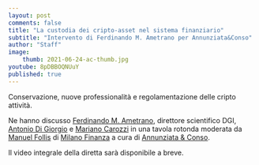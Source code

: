 ```yaml
---
layout: post
comments: false
title: "La custodia dei cripto-asset nel sistema finanziario"
subtitle: "Intervento di Ferdinando M. Ametrano per Annunziata&Conso" 
author: "Staff"
image:
    thumb: 2021-06-24-ac-thumb.jpg
youtube: 8pDBBOQNUuY
published: true
---
```


Conservazione, nuove professionalità e regolamentazione delle cripto attività.

Ne hanno discusso [Ferdinando M. Ametrano](http://ametrano.net/), direttore scientifico DGI, [Antonio Di Giorgio](https://www.linkedin.com/in/antonio-di-giorgio-51627231/) e [Mariano Carozzi](https://www.linkedin.com/in/marianocarozzi/) in una tavola rotonda moderata da [Manuel Follis](https://www.linkedin.com/in/manuel-follis-a1707a210/) di [Milano Finanza](https://www.milanofinanza.it/) a cura di [Annunziata & Conso](https://annunziataconso.eu/en/home-2/).

Il video integrale della diretta sarà disponibile a breve.
